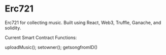 # Erc721
Erc721 for collecting music. Built using React, Web3, Truffle, Ganache, and solidity. 

Current Smart Contract Functions:

uploadMusic();
setowner();
getsongfromID()
